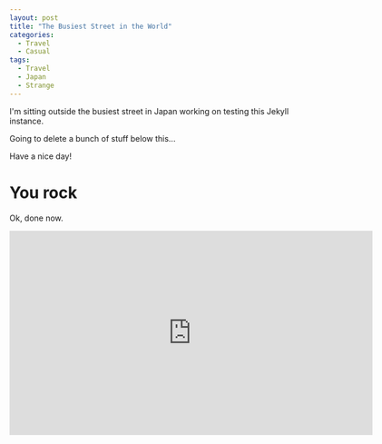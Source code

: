 ```yaml
---
layout: post
title: "The Busiest Street in the World"
categories:
  - Travel
  - Casual
tags:
  - Travel
  - Japan
  - Strange
---
```


I'm sitting outside the busiest street in Japan working on testing this Jekyll instance.

Going to delete a bunch of stuff below this...

Have a nice day!

# You rock

Ok, done now.

<iframe width="640" height="360" src="https://www.youtube-nocookie.com/embed/l2Of1-d5E5o?controls=0&amp;showinfo=0" frameborder="0" allowfullscreen></iframe>
